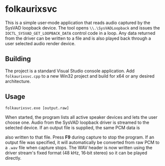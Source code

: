# folkaurixsvc

This is a simple user‑mode application that reads audio captured by the
SysVAD loopback device.  The tool opens `\\.\SysVADLoopback` and issues
the `IOCTL_SYSVAD_GET_LOOPBACK_DATA` control code in a loop.  Any data
returned from the driver can be written to a file and is also played
back through a user selected audio render device.

## Building
The project is a standard Visual Studio console application.  Add
`folkaurixsvc.cpp` to a new Win32 project and build for x64 or any
desired architecture.

## Usage
```
folkaurixsvc.exe [output.raw]
```
When started, the program lists all active speaker devices and lets the
user choose one. Audio from the SysVAD loopback driver is streamed to
the selected device. If an output file is supplied, the same PCM data is

also written to that file. Press **F9** during capture to stop the
program. If an output file was specified, it will automatically be
converted from raw PCM to a `.wav` file when capture stops.
The WAV header is now written using the driver stream's fixed
format (48 kHz, 16‑bit stereo) so it can be played directly.
